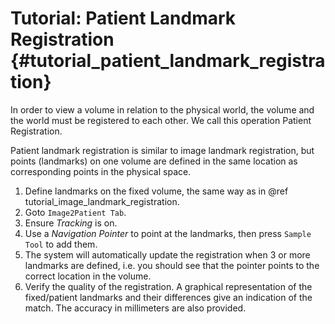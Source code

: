 Tutorial: Patient Landmark Registration {#tutorial_patient_landmark_registration}
===========================================================

In order to view a volume in relation to the physical world, the volume and the world must be registered to each other. 
We call this operation Patient Registration.

Patient landmark registration is similar to image landmark registration, but points (landmarks) on one volume are defined in the same location as corresponding points in the physical space.

1. Define landmarks on the fixed volume, the same way as in @ref tutorial_image_landmark_registration.
2. Goto `Image2Patient Tab`.
3. Ensure *Tracking* is on.
4. Use a *Navigation Pointer* to point at the landmarks, then press `Sample Tool` to add them.
5. The system will automatically  update the registration when 3 or more landmarks are defined, i.e. you
   should see that the pointer points to the correct location in the volume.
6. Verify the quality of the registration. A graphical representation of the fixed/patient landmarks and their
   differences give an indication of the match. The accuracy in millimeters are also provided.
